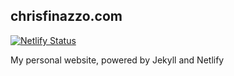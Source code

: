 ## chrisfinazzo.com

[![Netlify Status](https://api.netlify.com/api/v1/badges/27f1c728-a87b-4b05-88d3-8a0f6081b1ed/deploy-status)](https://app.netlify.com/sites/relaxed-meninsky-6eca95/deploys)

My personal website, powered by Jekyll and Netlify

